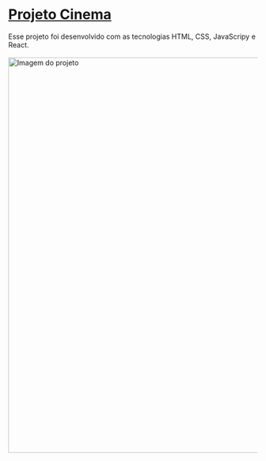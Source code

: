 # [Projeto Cinema](https://suzimaramoura.github.io/projeto-cinema/)
Esse projeto foi desenvolvido com as tecnologias HTML, CSS, JavaScripy e React.<br>
<br>
 <img src="assets/imagem.png" alt="Imagem do projeto" width="800" />
